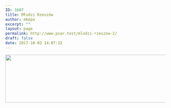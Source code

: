 ```yaml
---
ID: 1607
title: Młodzi Rzeszów
author: mkepa
excerpt: ""
layout: page
permalink: http://www.psar.test/mlodzi-rzeszow-2/
draft: false
date: 2017-10-02 14:07:32
---
```

<a href="http://www.psar.test/wp-content/uploads/2017/10/mlodzi_rzeszow.jpg"><img class="alignnone size-full wp-image-1658" src="http://www.psar.test/wp-content/uploads/2017/10/mlodzi.png" alt="" width="966" height="151" /></a>
